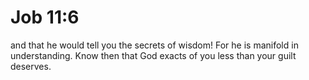 # Job 11:6

and that he would tell you the secrets of wisdom! For he is manifold in understanding. Know then that God exacts of you less than your guilt deserves.
